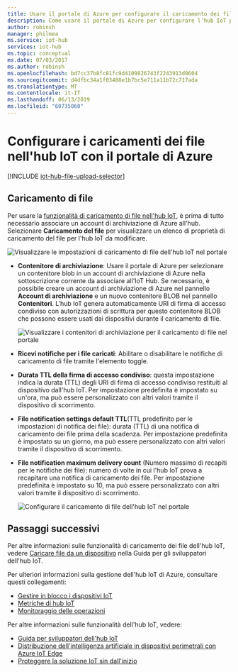 ```yaml
---
title: Usare il portale di Azure per configurare il caricamento dei file | Microsoft Docs
description: Come usare il portale di Azure per configurare l'hub IoT per abilitare i caricamenti di file da dispositivi connessi. Include informazioni sulla configurazione dell'account di archiviazione di Azure di destinazione.
author: robinsh
manager: philmea
ms.service: iot-hub
services: iot-hub
ms.topic: conceptual
ms.date: 07/03/2017
ms.author: robinsh
ms.openlocfilehash: bd7cc37b8fc81fc9d4109826743f2243913d0604
ms.sourcegitcommit: d4dfbc34a1f03488e1b7bc5e711a11b72c717ada
ms.translationtype: MT
ms.contentlocale: it-IT
ms.lasthandoff: 06/13/2019
ms.locfileid: "60735060"
---
```

# <a name="configure-iot-hub-file-uploads-using-the-azure-portal"></a>Configurare i caricamenti dei file nell'hub IoT con il portale di Azure

[!INCLUDE [iot-hub-file-upload-selector](../../includes/iot-hub-file-upload-selector.md)]

## <a name="file-upload"></a>Caricamento di file

Per usare la [funzionalità di caricamento di file nell'hub IoT](iot-hub-devguide-file-upload.md), è prima di tutto necessario associare un account di archiviazione di Azure all'hub. Selezionare **Caricamento del file** per visualizzare un elenco di proprietà di caricamento del file per l'hub IoT da modificare.

![Visualizzare le impostazioni di caricamento di file dell'hub IoT nel portale](./media/iot-hub-configure-file-upload/file-upload-settings.png)

* **Contenitore di archiviazione**: Usare il portale di Azure per selezionare un contenitore blob in un account di archiviazione di Azure nella sottoscrizione corrente da associare all'IoT Hub. Se necessario, è possibile creare un account di archiviazione di Azure nel pannello **Account di archiviazione** e un nuovo contenitore BLOB nel pannello **Contenitori**. L'hub IoT genera automaticamente URI di firma di accesso condiviso con autorizzazioni di scrittura per questo contenitore BLOB che possono essere usati dai dispositivi durante il caricamento di file.

   ![Visualizzare i contenitori di archiviazione per il caricamento di file nel portale](./media/iot-hub-configure-file-upload/file-upload-container-selection.png)

* **Ricevi notifiche per i file caricati**: Abilitare o disabilitare le notifiche di caricamento di file tramite l'elemento toggle.

* **Durata TTL della firma di accesso condiviso**: questa impostazione indica la durata (TTL) degli URI di firma di accesso condiviso restituiti al dispositivo dall'hub IoT. Per impostazione predefinita è impostato su un'ora, ma può essere personalizzato con altri valori tramite il dispositivo di scorrimento.

* **File notification settings default TTL**(TTL predefinito per le impostazioni di notifica dei file): durata (TTL) di una notifica di caricamento dei file prima della scadenza. Per impostazione predefinita è impostato su un giorno, ma può essere personalizzato con altri valori tramite il dispositivo di scorrimento.

* **File notification maximum delivery count** (Numero massimo di recapiti per le notifiche dei file): numero di volte in cui l'hub IoT prova a recapitare una notifica di caricamento dei file. Per impostazione predefinita è impostato su 10, ma può essere personalizzato con altri valori tramite il dispositivo di scorrimento.

   ![Configurare il caricamento di file dell'hub IoT nel portale](./media/iot-hub-configure-file-upload/file-upload-selected-container.png)

## <a name="next-steps"></a>Passaggi successivi

Per altre informazioni sulle funzionalità di caricamento dei file dell'hub IoT, vedere [Caricare file da un dispositivo](iot-hub-devguide-file-upload.md) nella Guida per gli sviluppatori dell'hub IoT.

Per ulteriori informazioni sulla gestione dell'hub IoT di Azure, consultare questi collegamenti:

* [Gestire in blocco i dispositivi IoT](iot-hub-bulk-identity-mgmt.md)
* [Metriche di hub IoT](iot-hub-metrics.md)
* [Monitoraggio delle operazioni](iot-hub-operations-monitoring.md)

Per altre informazioni sulle funzionalità dell'hub IoT, vedere:

* [Guida per sviluppatori dell'hub IoT](iot-hub-devguide.md)
* [Distribuzione dell'intelligenza artificiale in dispositivi perimetrali con Azure IoT Edge](../iot-edge/tutorial-simulate-device-linux.md)
* [Proteggere la soluzione IoT sin dall'inizio](../iot-fundamentals/iot-security-ground-up.md)
